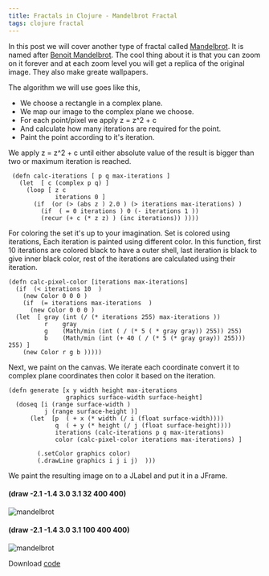 ```yaml
---
title: Fractals in Clojure - Mandelbrot Fractal
tags: clojure fractal
---
```



In this post we will cover another type of fractal called
[Mandelbrot](http://en.wikipedia.org/wiki/Mandelbrot_set). It
is named after [Benoit
Mandelbrot](http://en.wikipedia.org/wiki/Beno%C3%AEt_Mandelbrot). The 
cool thing about it is that you can zoom on it forever and at each zoom
level you will get a replica of the original image. They also make
greate wallpapers.

The algorithm we will use goes like this,

 - We choose a rectangle in a complex plane.
 - We map our image to the complex plane we choose.
 - For each point/pixel we apply z = z^2 + c
 - And calculate how many iterations are required for the point.
 - Paint the point according to it's iteration.

We apply z = z^2 + c until either absolute value of the result is bigger
than two or maximum iteration is reached.

     (defn calc-iterations [ p q max-iterations ] 
       (let  [ c (complex p q) ]
         (loop [ z c 
                 iterations 0 ]      
           (if  (or (> (abs z ) 2.0 ) (> iterations max-iterations) )
             (if  ( = 0 iterations ) 0 (- iterations 1 ))
             (recur (+ c (* z z) ) (inc iterations)) ))))


For coloring the set it's up to your imagination. Set is colored using
iterations, Each iteration is painted using different color. In this
function, first 10 iterations are colored black to have a outer shell,
last iteration is black to give inner black color, rest of the
iterations are calculated using their iteration.

    (defn calc-pixel-color [iterations max-iterations]
      (if  (< iterations 10  )
        (new Color 0 0 0 )
        (if  (= iterations max-iterations  )
          (new Color 0 0 0 )
      (let  [ gray (int (/ (* iterations 255) max-iterations )) 
              r    gray
              g    (Math/min (int ( / (* 5 ( * gray gray)) 255)) 255)
              b    (Math/min (int (+ 40 ( / (* 5 (* gray gray)) 255))) 255) ]
        (new Color r g b )))))

Next, we paint on the canvas. We iterate each coordinate convert it to
complex plane coordinates then color it based on the iteration.

    (defn generate [x y width height max-iterations 
                    graphics surface-width surface-height]
      (doseq [i (range surface-width )
              j (range surface-height )]
          (let  [p  ( + x (* width (/ i (float surface-width))))
                 q  ( + y (* height (/ j (float surface-height)))) 
                 iterations (calc-iterations p q max-iterations) 
                 color (calc-pixel-color iterations max-iterations) ]

            (.setColor graphics color)
            (.drawLine graphics i j i j)  )))

We paint the resulting image on to a JLabel and put it in a JFrame.

#### (draw -2.1 -1.4 3.0 3.1 32 400 400)
![mandelbrot](/images/post/mandelbrot-32.png)

#### (draw -2.1 -1.4 3.0 3.1 100 400 400)
![mandelbrot](/images/post/mandelbrot-100.png)

Download [code](/code/clojure/mandelbrot.clj)
